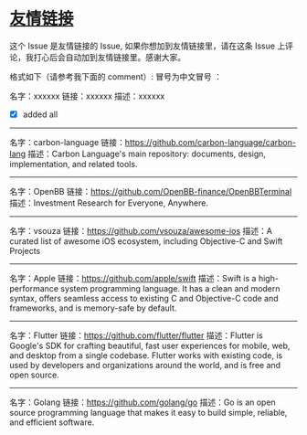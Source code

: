 # [友情链接](https://github.com/platojobs/SFLOG/issues/66)

这个 Issue 是友情链接的 Issue, 如果你想加到友情链接里，请在这条 Issue 上评论，我打心后会自动加到友情链接里。感谢大家。

格式如下（请参考我下面的 comment）:
冒号为中文冒号 ：

名字：xxxxxx
链接：xxxxxx
描述：xxxxxx

- [x]  added all


---

名字：carbon-language
链接：https://github.com/carbon-language/carbon-lang
描述：Carbon Language's main repository: documents, design, implementation, and related tools.

---

名字：OpenBB
链接：https://github.com/OpenBB-finance/OpenBBTerminal
描述：Investment Research for Everyone, Anywhere.

---

名字：vsouza
链接：https://github.com/vsouza/awesome-ios
描述：A curated list of awesome iOS ecosystem, including Objective-C and Swift Projects

---

名字：Apple
链接：https://github.com/apple/swift
描述：Swift is a high-performance system programming language. It has a clean and modern syntax, offers seamless access to existing C and Objective-C code and frameworks, and is memory-safe by default.

---

名字：Flutter
链接：https://github.com/flutter/flutter
描述：Flutter is Google's SDK for crafting beautiful, fast user experiences for mobile, web, and desktop from a single codebase. Flutter works with existing code, is used by developers and organizations around the world, and is free and open source.

---

名字：Golang
链接：https://github.com/golang/go
描述：Go is an open source programming language that makes it easy to build simple, reliable, and efficient software.